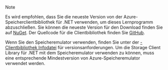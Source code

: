 > [!NOTE]
> Es wird empfohlen, dass Sie die neueste Version von der Azure-Speicherclientbibliothek für .NET verwenden, um dieses Lernprogramm abzuschließen. Sie können die neueste Version für den Download finden Sie auf [NuGet](https://www.nuget.org/packages/WindowsAzure.Storage/). Der Quellcode für die Clientbibliothek finden Sie [GitHub](https://github.com/Azure/azure-storage-net).
> 
> Wenn Sie den Speicheremulator verwenden, finden Sie unter der [-Clientbibliothek Infodatei](https://github.com/Azure/azure-storage-net/blob/master/README.md) für versionsanforderungen. Um die Storage Client Library für .NET mit dem Speicheremulator verwenden zu können, muss eine entsprechende Mindestversion von Azure-Speicheremulator verwendet werden.
> 
> 

